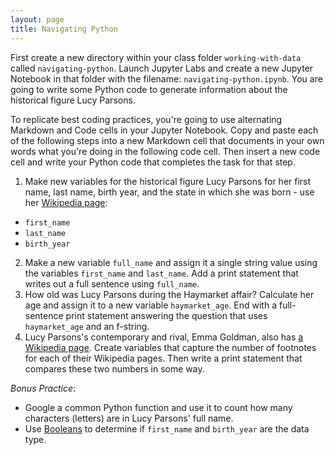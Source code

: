 ```yaml
---
layout: page
title: Navigating Python
---
```


First create a new directory within your class folder `working-with-data` called `navigating-python`. Launch Jupyter Labs and create a new Jupyter Notebook in that folder with the filename: `navigating-python.ipynb`. You are going to write some Python code to generate information about the historical figure Lucy Parsons.

To replicate best coding practices, you're going to use alternating Markdown and Code cells in your Jupyter Notebook. Copy and paste each of the following steps into a new Markdown cell that documents in your own words what you're doing in the following code cell. Then insert a new code cell and write your Python code that completes the task for that step.

1. Make new variables for the historical figure Lucy Parsons for her first name, last name, birth year, and the state in which she was born - use her [Wikipedia page](https://en.wikipedia.org/wiki/Lucy_Parsons):

- `first_name`
- `last_name`
- `birth_year`

2. Make a new variable `full_name` and assign it a single string value using the variables `first_name` and `last_name`. Add a print statement that writes out a full sentence using `full_name`.
3. How old was Lucy Parsons during the Haymarket affair? Calculate her age and assign it to a new variable `haymarket_age`. End with a full-sentence print statement answering the question that uses `haymarket_age` and an f-string.
4. Lucy Parsons's contemporary and rival, Emma Goldman, also has [a Wikipedia page](https://en.wikipedia.org/wiki/Emma_Goldman). Create variables that capture the number of footnotes for each of their Wikipedia pages. Then write a print statement that compares these two numbers in some way.

_Bonus Practice_:

- Google a common Python function and use it to count how many characters (letters) are in Lucy Parsons' full name.
- Use [Booleans](https://melaniewalsh.github.io/Intro-Cultural-Analytics/02-Python/05-Data-Types.html#:~:text=72%20%25%2010-,Booleans,-%C2%B6) to determine if `first_name` and `birth_year` are the data type.
